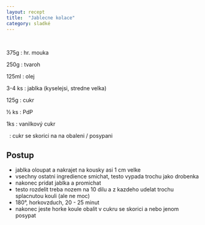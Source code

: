 ```yaml
---
layout: recept
title:  "Jablecne kolace"
category: sladké
---
```


<br>

<div class="ingredience" markdown="1">

375g
: hr. mouka

250g
: tvaroh

125ml
: olej

3-4 ks
: jablka (kyselejsi, stredne velka)

125g
: cukr

½ ks
: PdP

1ks
: vanilkový cukr

&nbsp;
: cukr se skorici na na obaleni / posypani

</div>

## Postup

<div class="postup" markdown="1">  

- jablka oloupat a nakrajet na kousky asi 1 cm velke
- vsechny ostatni ingredience smichat, testo vypada trochu jako drobenka
- nakonec pridat jablka a promichat
- testo rozdelit treba nozem na 10 dilu a z kazdeho udelat trochu splacnutou kouli (ale ne moc)
- 180°, horkovzduch, 20 - 25 minut
- nakonec jeste horke koule obalit v cukru se skorici a nebo jenom posypat
     
</div>
